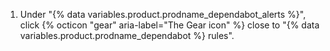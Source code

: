 1. Under "{% data variables.product.prodname_dependabot_alerts %}", click {% octicon "gear" aria-label="The Gear icon" %} close to "{% data variables.product.prodname_dependabot %} rules".
